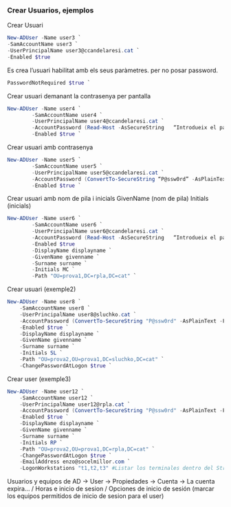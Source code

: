 ### Crear Usuarios, ejemplos

Crear Usuari
```powershell
New-ADUser -Name user3 `
-SamAccountName user3 `
-UserPrincipalName user3@ccandelaresi.cat `
-Enabled $true
```

Es crea l’usuari habilitat amb els seus paràmetres.
per no posar password.
```powershell
PasswordNotRequired $true `
```

Crear usuari demanant la contrasenya per pantalla
```powershell
New-ADUser -Name user4 `
		-SamAccountName user4 `
		-UserPrincipalName user4@ccandelaresi.cat `
		-AccountPassword (Read-Host -AsSecureString   “Introdueix el password”) `
		-Enabled $true `
```

Crear usuari amb contrasenya
```powershell
New-ADUser -Name user5 `
		-SamAccountName user5 `
		-UserPrincipalName user5@ccandelaresi.cat `
		-AccountPassword (ConvertTo-SecureString “P@ssw0rd” -AsPlainText -Force) `
		-Enabled $true `
```

Crear usuari amb nom de pila i inicials
GivenName (nom de pila) Initials (inicials)
```powershell
New-ADUser -Name user6 `
		-SamAccountName user6 `
		-UserPrincipalName user6@ccandelaresi.cat `
		-AccountPassword (Read-Host -AsSecureString   “Introdueix el password”) `
		-Enabled $true
		-DisplayName displayname `
		-GivenName givenname `
		-Surname surname `
		-Initials MC `
		-Path "OU=prova1,DC=rpla,DC=cat" `
```


Crear usuari (exemple2)
```powershell
New-ADUser -Name user8 `
    -SamAccountName user8 `
    -UserPrincipalName user8@sluchko.cat `
    -AccountPassword (ConvertTo-SecureString "P@ssw0rd" -AsPlainText -Force) `
    -Enabled $true `
    -DisplayName displayname `
    -GivenName givenname `
    -Surname surname `
    -Initials SL `
    -Path "OU=prova2,OU=prova1,DC=sluchko,DC=cat" `
    -ChangePasswordAtLogon $true `
```


Crear user (exemple3)
```powershell
New-ADUser -Name user12 `
    -SamAccountName user12 `
    -UserPrincipalName user12@rpla.cat `
    -AccountPassword (ConvertTo-SecureString "P@ssw0rd" -AsPlainText -Force) `
    -Enabled $true `
    -DisplayName displayname `
    -GivenName givenname `
    -Surname surname `
    -Initials RP `
    -Path "OU=prova2,OU=prova1,DC=rpla,DC=cat" `
    -ChangePasswordAtLogon $true `
    -EmailAddress enzo@socelmillor.com `
    -LogonWorkstations "t1,t2,t3" #Listar los terminales dentro del String.
```

Usuarios y equipos de AD -> User -> Propiedades -> Cuenta -> La cuenta expira... / Horas e inicio de sesion / Opciones de inicio de sesión (marcar los equipos permitidos de inicio de sesion para el user)








